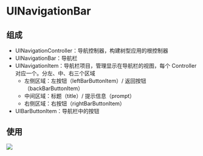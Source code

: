 # UINavigationBar

## 组成

- UINavigationController：导航控制器，构建树型应用的根控制器
- UINavigationBar：导航栏
- UINavigationItem：导航栏项目，管理显示在导航栏的视图，每个 Controller 对应一个。分左、中、右三个区域
  - 左侧区域：左按钮（leftBarButtonItem）/ 返回按钮（backBarButtonItem）
  - 中间区域：标题（title）/ 提示信息（prompt）
  - 右侧区域：右按钮（rightBarButtonItem）
- UIBarButtonItem：导航栏中的按钮

## 使用

![](https://ws2.sinaimg.cn/large/006tNc79ly1fjyf4vx6lnj31kw0nrgtp.jpg)